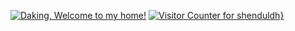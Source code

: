 [![Daking, Welcome to my home!](https://pimp-my-readme.webapp.io/pimp-my-readme/wavy-banner?subtitle=Welcome%20to%20my%20home%21&title=Daking)](https://pimp-my-readme.webapp.io)
[![Visitor Counter for shenduldh](https://pimp-my-readme.webapp.io/pimp-my-readme/visitor-counter?page=shenduldh)}](https://pimp-my-readme.webapp.io)
